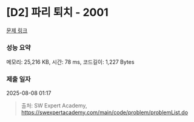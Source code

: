 # [D2] 파리 퇴치 - 2001 

[문제 링크](https://swexpertacademy.com/main/code/problem/problemDetail.do?contestProbId=AV5PzOCKAigDFAUq) 

### 성능 요약

메모리: 25,216 KB, 시간: 78 ms, 코드길이: 1,227 Bytes

### 제출 일자

2025-08-08 01:17



> 출처: SW Expert Academy, https://swexpertacademy.com/main/code/problem/problemList.do